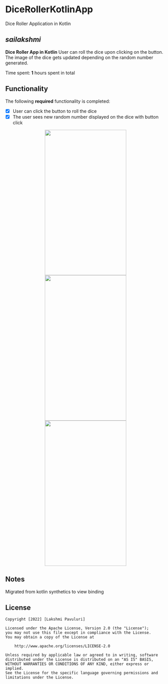 # DiceRollerKotlinApp
Dice Roller Application in Kotlin



## *sailakshmi*

**Dice Roller App in Kotlin**   User can roll the dice upon clicking on the button.  The image of the dice gets updated depending on the random number generated.

Time spent: **1** hours spent in total

## Functionality

The following **required** functionality is completed:

* [x] User can click the button to roll the dice
* [x] The user sees new random number displayed on the dice with button click

<p align="center">
<img src="https://user-images.githubusercontent.com/13498979/188518830-06309c9e-fd91-4719-8c8d-91210a6de0e7.png" width="256" height="455" >
<img src="https://user-images.githubusercontent.com/13498979/188518832-6294923d-17b3-4add-8e69-47eba380ed32.png" width="256" height="455">
<img src="https://user-images.githubusercontent.com/13498979/188518833-f21e1001-fac9-4386-8dd7-f759f6399549.png" width="256" height="455">
</p>


## Notes

Migrated from kotlin synthetics to view binding

## License

    Copyright [2022] [Lakshmi Pavuluri]

    Licensed under the Apache License, Version 2.0 (the "License");
    you may not use this file except in compliance with the License.
    You may obtain a copy of the License at

        http://www.apache.org/licenses/LICENSE-2.0

    Unless required by applicable law or agreed to in writing, software
    distributed under the License is distributed on an "AS IS" BASIS,
    WITHOUT WARRANTIES OR CONDITIONS OF ANY KIND, either express or implied.
    See the License for the specific language governing permissions and
    limitations under the License.
